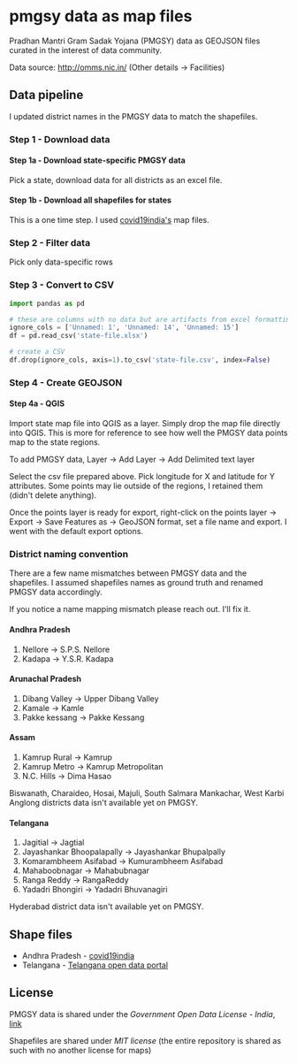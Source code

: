 # pmgsy data as map files
Pradhan Mantri Gram Sadak Yojana (PMGSY) data as GEOJSON files curated in the interest of data community.

Data source: http://omms.nic.in/ (Other details -> Facilities)

## Data pipeline

I updated district names in the PMGSY data to match the shapefiles.

### Step 1 - Download data

#### Step 1a - Download state-specific PMGSY data
Pick a state, download data for all districts as an excel file.

#### Step 1b - Download all shapefiles for states
This is a one time step. I used [covid19india's](https://github.com/covid19india/covid19india-react/tree/master/public/maps) map files.

### Step 2 - Filter data
Pick only data-specific rows

### Step 3 - Convert to CSV

```py
import pandas as pd

# these are columns with no data but are artifacts from excel formatting
ignore_cols = ['Unnamed: 1', 'Unnamed: 14', 'Unnamed: 15']
df = pd.read_csv('state-file.xlsx')

# create a CSV
df.drop(ignore_cols, axis=1).to_csv('state-file.csv', index=False)
```

### Step 4 - Create GEOJSON

#### Step 4a - QGIS
Import state map file into QGIS as a layer. Simply drop the map file directly into QGIS. This is more for reference to see how well the PMGSY data points map to the state regions.

To add PMGSY data, Layer -> Add Layer -> Add Delimited text layer

Select the csv file prepared above. Pick longitude for X and latitude for Y attributes. Some points may lie outside of the regions, I retained them (didn't delete anything).

Once the points layer is ready for export, right-click on the points layer -> Export -> Save Features as -> GeoJSON format, set a file name and export. I went with the default export options.

### District naming convention
There are a few name mismatches between PMGSY data and the shapefiles. I assumed shapefiles names as ground truth and renamed PMGSY data accordingly.

If you notice a name mapping mismatch please reach out. I'll fix it.

#### Andhra Pradesh

1. Nellore -> S.P.S. Nellore
2. Kadapa -> Y.S.R. Kadapa

#### Arunachal Pradesh

1. Dibang Valley -> Upper Dibang Valley
2. Kamale	-> Kamle
3. Pakke kessang -> Pakke Kessang

#### Assam

1. Kamrup Rural -> Kamrup
2. Kamrup Metro -> Kamrup Metropolitan
3. N.C. Hills -> Dima Hasao

Biswanath, Charaideo, Hosai, Majuli, South Salmara Mankachar, West Karbi Anglong districts data isn't available yet on PMGSY.

#### Telangana

1. Jagitial -> Jagtial
2. Jayashankar Bhoopalapally -> Jayashankar Bhupalpally
3. Komarambheem Asifabad -> Kumurambheem Asifabad
4. Mahaboobnagar -> Mahabubnagar
5. Ranga Reddy	-> RangaReddy
6. Yadadri Bhongiri -> Yadadri Bhuvanagiri

Hyderabad district data isn't available yet on PMGSY.

## Shape files

- Andhra Pradesh - [covid19india](https://github.com/covid19india/covid19india-react/tree/master/public/maps)
- Telangana - [Telangana open data portal](https://data.telangana.gov.in/file/696)

## License

PMGSY data is shared under the *Government Open Data License - India*, [link](https://data.gov.in/government-open-data-license-india)

Shapefiles are shared under *MIT license* (the entire repository is shared as such with no another license for maps)
